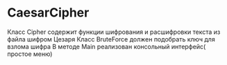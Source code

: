 # CaesarCipher
Класс Cipher содержит функции шифрования и расшифровки текста из файла шифром Цезаря
Класс BruteForce должен подобрать ключ для взлома шифра
В методе Main реализован консольный интерфейс( простое меню)
